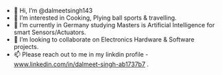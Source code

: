 - 👋 Hi, I’m @dalmeetsingh143
- 👀 I’m interested in Cooking, Plying ball sports & travelling.
- 🌱 I’m currently in Germany studying Masters is Artificial Intelligence for smart Sensors/Actuators.
- 💞️ I’m looking to collaborate on Electronics Hardware & Software projects.
- 📫 Please reach out to me in my linkdin profile - www.linkedin.com/in/dalmeet-singh-ab1737b7 .

<!---
dalmeetsingh143/dalmeetsingh143 is a ✨ special ✨ repository because its `README.md` (this file) appears on your GitHub profile.
You can click the Preview link to take a look at your changes.
--->
